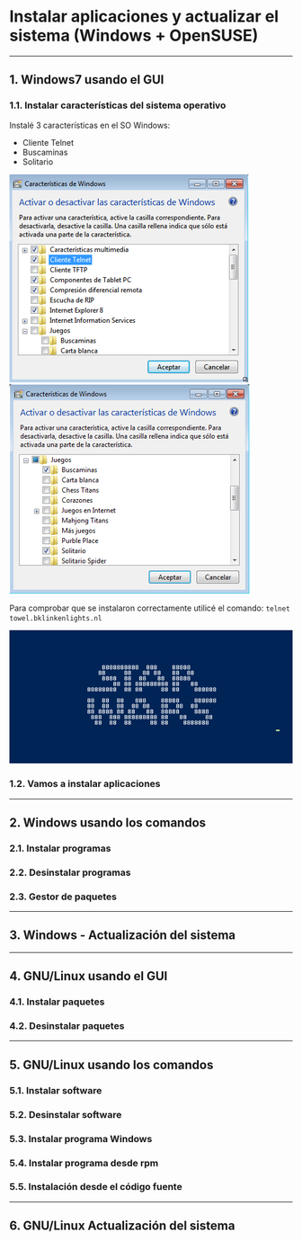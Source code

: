 
# Instalar aplicaciones y actualizar el sistema (Windows + OpenSUSE)

---

## 1. Windows7 usando el GUI

### 1.1. Instalar características del sistema operativo

Instalé 3 características en el SO Windows:

* Cliente Telnet
* Buscaminas
* Solitario

![Telnet](https://github.com/jsuabur/idp1819-jorge-suarez/blob/master/unit2/inst-apps-act-so-w7-opensuse/images/telnet.png)
![Solitario-Buscaminas](https://github.com/jsuabur/idp1819-jorge-suarez/blob/master/unit2/inst-apps-act-so-w7-opensuse/images/busc-sol.png)

Para comprobar que se instalaron correctamente utilicé el comando:
`telnet towel.bklinkenlights.nl`

![Star Wars](https://github.com/jsuabur/idp1819-jorge-suarez/blob/master/unit2/inst-apps-act-so-w7-opensuse/images/StarWars.png)

### 1.2. Vamos a instalar aplicaciones

---

## 2. Windows usando los comandos

### 2.1. Instalar programas

### 2.2. Desinstalar programas

### 2.3. Gestor de paquetes

---

## 3. Windows - Actualización del sistema

---

## 4. GNU/Linux usando el GUI

### 4.1. Instalar paquetes

### 4.2. Desinstalar paquetes

---

## 5. GNU/Linux usando los comandos

### 5.1. Instalar software

### 5.2. Desinstalar software

### 5.3. Instalar programa Windows

### 5.4. Instalar programa desde rpm

### 5.5. Instalación desde el código fuente

---

## 6. GNU/Linux Actualización del sistema
